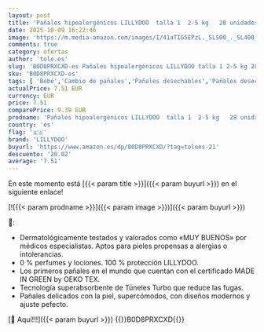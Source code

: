 ```yaml
---
layout: post
title: 'Pañales hipoalergénicos LILLYDOO  talla 1  2-5 kg   28 unidades'
date: 2025-10-09 16:22:46
image: 'https://m.media-amazon.com/images/I/41aTIG5EPzL._SL500_._SL400_.jpg'
comments: true
category: ofertas
author: 'tole.es'
slug: 'B0D8PRXCXD-es Pañales hipoalergénicos LILLYDOO talla 1 2-5 kg 28 unidades'
sku: 'B0D8PRXCXD-es'
tags: [ 'Bebé','Cambio de pañales','Pañales desechables','Pañales desechables para bebés','lillydoo','pañales','🇪🇸', ]
actualPrice: 7.51 EUR
currency: EUR
price: 7.51
comparePrice: 9.39 EUR
prodname: 'Pañales hipoalergénicos LILLYDOO  talla 1  2-5 kg   28 unidades'
country: 'es'
flag: '🇪🇸'
brand: 'LILLYDOO'
buyurl: 'https://www.amazon.es/dp/B0D8PRXCXD/?tag=tolees-21'
descuento: '20.02'
average: '7.51'
---
```


En este momento está [{{< param title >}}]({{< param buyurl >}}) en el siguiente enlace!

[![{{< param prodname >}}]({{< param image >}})]({{< param buyurl >}})

🔎:

- Dermatológicamente testados y valorados como «MUY BUENOS» por médicos especialistas. Aptos para pieles propensas a alergias o intolerancias.
- 0 % perfumes y lociones. 100 % protección LILLYDOO.
- Los primeros pañales en el mundo que cuentan con el certificado MADE IN GREEN by OEKO TEX.
- Tecnología superabsorbente de Túneles Turbo que reduce las fugas.
- Pañales delicados con la piel, supercómodos, con diseños modernos y ajuste pefecto.

[🛒 Aquí!!!]({{< param buyurl >}})
{{<world>}}B0D8PRXCXD{{</world>}}
